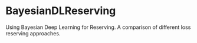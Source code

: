 # BayesianDLReserving

Using Bayesian Deep Learning for Reserving.
A comparison of different loss reserving approaches.


